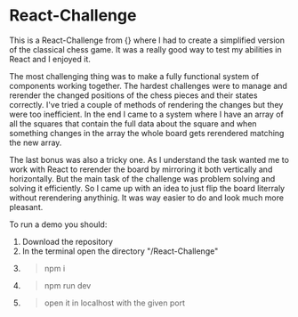 # React-Challenge

This is a React-Challenge from {<SelectCode/>} where I had to create a simplified version of the classical chess game.  It was a really good way to test my abilities in React and I enjoyed it.

The most challenging thing was to make a fully functional system of components working together. The hardest challenges were to manage and rerender the changed positions of the chess pieces and their states correctly. I've tried a couple of methods of rendering the changes but they were too inefficient. In the end I came to a system where I have an array of all the squares that contain the full data about the square and when something changes in the array the whole board gets rerendered matching the new array.

The last bonus was also a tricky one. As I understand the task wanted me to work with React to rerender the board by mirroring it both vertically and horizontally. But the main task of the challenge was problem solving and solving it efficiently. So I came up with an idea to just flip the board literraly  without rerendering anythinig. It was way easier to do and look much more pleasant.

To run a demo you should:
1. Download the repository
2. In the terminal open the directory "/React-Challenge"
3. > npm i
4. > npm run dev
5. > open it in localhost with the given port
